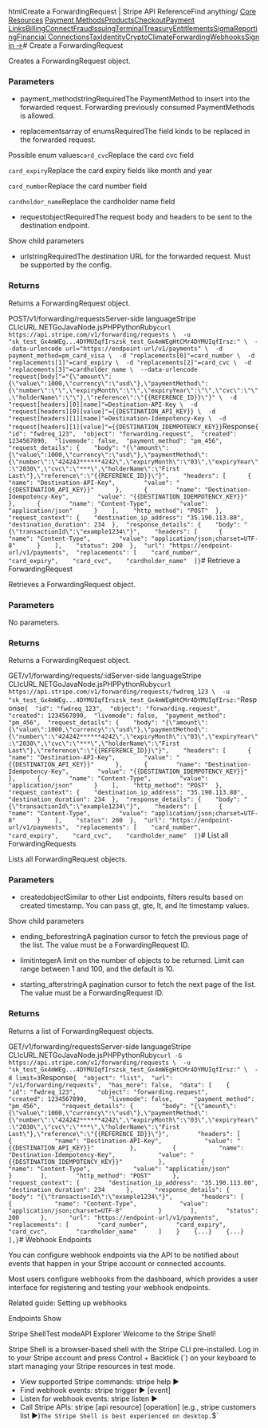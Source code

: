 htmlCreate a ForwardingRequest | Stripe API Reference[](/api)Find anything/
[Core Resources](#)
[Payment Methods](#)[Products](#)[Checkout](#)[Payment Links](#)[Billing](#)[Connect](#)[Fraud](#)[Issuing](#)[Terminal](#)[Treasury](#)[Entitlements](#)[Sigma](#)[Reporting](#)[Financial Connections](#)[Tax](#)[Identity](#)[Crypto](#)[Climate](#)[Forwarding](#)[Webhooks](#)[Sign in →](https://dashboard.stripe.com/login)# Create a ForwardingRequest

Creates a ForwardingRequest object.

### Parameters

- payment_methodstringRequiredThe PaymentMethod to insert into the forwarded request. Forwarding previously consumed PaymentMethods is allowed.


- replacementsarray of enumsRequiredThe field kinds to be replaced in the forwarded request.

Possible enum values`card_cvc`Replace the card cvc field

`card_expiry`Replace the card expiry fields like month and year

`card_number`Replace the card number field

`cardholder_name`Replace the cardholder name field


- requestobjectRequiredThe request body and headers to be sent to the destination endpoint.

Show child parameters
- urlstringRequiredThe destination URL for the forwarded request. Must be supported by the config.



### Returns

Returns a ForwardingRequest object.

POST/v1/forwarding/requestsServer-side languageStripe CLIcURL.NETGoJavaNode.jsPHPPythonRuby[](#)[](#)`curl https://api.stripe.com/v1/forwarding/requests \  -u "sk_test_Gx4mWEg...4DYMUIqfIrszsk_test_Gx4mWEgHtCMr4DYMUIqfIrsz:" \  --data-urlencode url="https://endpoint-url/v1/payments" \  -d payment_method=pm_card_visa \  -d "replacements[0]"=card_number \  -d "replacements[1]"=card_expiry \  -d "replacements[2]"=card_cvc \  -d "replacements[3]"=cardholder_name \  --data-urlencode "request[body]"="{\"amount\":{\"value\":1000,\"currency\":\"usd\"},\"paymentMethod\":{\"number\":\"\",\"expiryMonth\":\"\",\"expiryYear\":\"\",\"cvc\":\"\",\"holderName\":\"\"},\"reference\":\"{{REFERENCE_ID}}\"}" \  -d "request[headers][0][name]"=Destination-API-Key \  -d "request[headers][0][value]"={{DESTINATION_API_KEY}} \  -d "request[headers][1][name]"=Destination-Idempotency-Key \  -d "request[headers][1][value]"={{DESTINATION_IDEMPOTENCY_KEY}}`Response`{  "id": "fwdreq_123",  "object": "forwarding.request",  "created": 1234567890,  "livemode": false,  "payment_method": "pm_456",  "request_details": {    "body": "{\"amount\":{\"value\":1000,\"currency\":\"usd\"},\"paymentMethod\":{\"number\":\"424242******4242\",\"expiryMonth\":\"03\",\"expiryYear\":\"2030\",\"cvc\":\"***\",\"holderName\":\"First Last\"},\"reference\":\"{{REFERENCE_ID}}\"}",    "headers": [      {        "name": "Destination-API-Key",        "value": "{{DESTINATION_API_KEY}}"      },      {        "name": "Destination-Idempotency-Key",        "value": "{{DESTINATION_IDEMPOTENCY_KEY}}"      },      {        "name": "Content-Type",        "value": "application/json"      }    ],    "http_method": "POST"  },  "request_context": {    "destination_ip_address": "35.190.113.80",    "destination_duration": 234  },  "response_details": {    "body": "{\"transactionId\":\"example1234\"}",    "headers": [      {        "name": "Content-Type",        "value": "application/json;charset=UTF-8"      }    ],    "status": 200  },  "url": "https://endpoint-url/v1/payments",  "replacements": [    "card_number",    "card_expiry",    "card_cvc",    "cardholder_name"  ]}`# Retrieve a ForwardingRequest

Retrieves a ForwardingRequest object.

### Parameters

No parameters.

### Returns

Returns a ForwardingRequest object.

GET/v1/forwarding/requests/:idServer-side languageStripe CLIcURL.NETGoJavaNode.jsPHPPythonRuby[](#)[](#)`curl https://api.stripe.com/v1/forwarding/requests/fwdreq_123 \  -u "sk_test_Gx4mWEg...4DYMUIqfIrszsk_test_Gx4mWEgHtCMr4DYMUIqfIrsz:"`Response`{  "id": "fwdreq_123",  "object": "forwarding.request",  "created": 1234567890,  "livemode": false,  "payment_method": "pm_456",  "request_details": {    "body": "{\"amount\":{\"value\":1000,\"currency\":\"usd\"},\"paymentMethod\":{\"number\":\"424242******4242\",\"expiryMonth\":\"03\",\"expiryYear\":\"2030\",\"cvc\":\"***\",\"holderName\":\"First Last\"},\"reference\":\"{{REFERENCE_ID}}\"}",    "headers": [      {        "name": "Destination-API-Key",        "value": "{{DESTINATION_API_KEY}}"      },      {        "name": "Destination-Idempotency-Key",        "value": "{{DESTINATION_IDEMPOTENCY_KEY}}"      },      {        "name": "Content-Type",        "value": "application/json"      }    ],    "http_method": "POST"  },  "request_context": {    "destination_ip_address": "35.190.113.80",    "destination_duration": 234  },  "response_details": {    "body": "{\"transactionId\":\"example1234\"}",    "headers": [      {        "name": "Content-Type",        "value": "application/json;charset=UTF-8"      }    ],    "status": 200  },  "url": "https://endpoint-url/v1/payments",  "replacements": [    "card_number",    "card_expiry",    "card_cvc",    "cardholder_name"  ]}`# List all ForwardingRequests

Lists all ForwardingRequest objects.

### Parameters

- createdobjectSimilar to other List endpoints, filters results based on created timestamp. You can pass gt, gte, lt, and lte timestamp values.

Show child parameters
- ending_beforestringA pagination cursor to fetch the previous page of the list. The value must be a ForwardingRequest ID.


- limitintegerA limit on the number of objects to be returned. Limit can range between 1 and 100, and the default is 10.


- starting_afterstringA pagination cursor to fetch the next page of the list. The value must be a ForwardingRequest ID.



### Returns

Returns a list of ForwardingRequest objects.

GET/v1/forwarding/requestsServer-side languageStripe CLIcURL.NETGoJavaNode.jsPHPPythonRuby[](#)[](#)`curl -G https://api.stripe.com/v1/forwarding/requests \  -u "sk_test_Gx4mWEg...4DYMUIqfIrszsk_test_Gx4mWEgHtCMr4DYMUIqfIrsz:" \  -d limit=3`Response`{  "object": "list",  "url": "/v1/forwarding/requests",  "has_more": false,  "data": [    {      "id": "fwdreq_123",      "object": "forwarding.request",      "created": 1234567890,      "livemode": false,      "payment_method": "pm_456",      "request_details": {        "body": "{\"amount\":{\"value\":1000,\"currency\":\"usd\"},\"paymentMethod\":{\"number\":\"424242******4242\",\"expiryMonth\":\"03\",\"expiryYear\":\"2030\",\"cvc\":\"***\",\"holderName\":\"First Last\"},\"reference\":\"{{REFERENCE_ID}}\"}",        "headers": [          {            "name": "Destination-API-Key",            "value": "{{DESTINATION_API_KEY}}"          },          {            "name": "Destination-Idempotency-Key",            "value": "{{DESTINATION_IDEMPOTENCY_KEY}}"          },          {            "name": "Content-Type",            "value": "application/json"          }        ],        "http_method": "POST"      },      "request_context": {        "destination_ip_address": "35.190.113.80",        "destination_duration": 234      },      "response_details": {        "body": "{\"transactionId\":\"example1234\"}",        "headers": [          {            "name": "Content-Type",            "value": "application/json;charset=UTF-8"          }        ],        "status": 200      },      "url": "https://endpoint-url/v1/payments",      "replacements": [        "card_number",        "card_expiry",        "card_cvc",        "cardholder_name"      ]    }    {...}    {...}  ],}`# Webhook Endpoints

You can configure webhook endpoints via the API to be notified about events that happen in your Stripe account or connected accounts.

Most users configure webhooks from the dashboard, which provides a user interface for registering and testing your webhook endpoints.

Related guide: Setting up webhooks

Endpoints
Show

Stripe ShellTest modeAPI Explorer[](https://stripe.com/docs/stripe-cli#install)`Welcome to the Stripe Shell!

Stripe Shell is a browser-based shell with the Stripe CLI pre-installed. Log in to your
Stripe account and press Control + Backtick (`) on your keyboard to start managing your Stripe
resources in test mode.

- View supported Stripe commands: stripe help ▶️
- Find webhook events: stripe trigger ▶️ [event]
- Listen for webhook events: stripe listen ▶
- Call Stripe APIs: stripe [api resource] [operation] (e.g., stripe customers list ▶️)`The Stripe Shell is best experienced on desktop.`$`